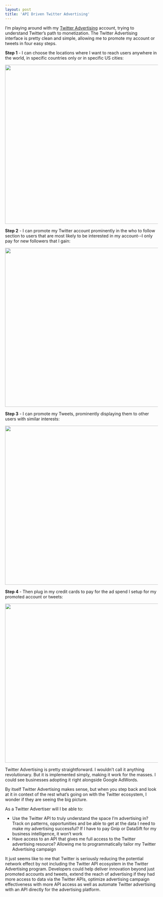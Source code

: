 ```yaml
---
layout: post
title: 'API Driven Twitter Advertising'
---
```

<p><img style="padding: 15px;" src="http://kinlane-productions.s3.amazonaws.com/twitter/advertising/Twitter-Ads.png" alt="" align="right" /></p>
<p>I&rsquo;m playing around with my <a title="Twitter Advertising" href="https://ads.twitter.com">Twitter Advertising</a> account, trying to understand Twitter&rsquo;s path to monetization.  The Twitter Advertising interface is pretty clean and simple, allowing me to promote my account or tweets in four easy steps.</p>
<p><strong>Step 1</strong> - I can choose the locations where I want to reach users anywhere in the world, in specific countries only or in specific US cities:</p>
<p><img style="display: block; margin-left: auto; margin-right: auto;" src="http://kinlane-productions.s3.amazonaws.com/twitter/advertising/Twitter-Advertising-1.png" alt="" width="525" /></p>
<p><strong>Step 2</strong> - I can promote my Twitter account prominently in the who to follow section to users that are most likely to be interested in my account--I only pay for new followers that I gain:</p>
<p><img style="display: block; margin-left: auto; margin-right: auto;" src="http://kinlane-productions.s3.amazonaws.com/twitter/advertising/Twitter-Advertising-2.png" alt="" width="525" /></p>
<p><strong>Step 3</strong> - I can promote my Tweets, prominently displaying them to other users with similar interests:</p>
<p><img style="display: block; margin-left: auto; margin-right: auto;" src="http://kinlane-productions.s3.amazonaws.com/twitter/advertising/Twitter-Advertising-3.png" alt="" width="525" /></p>
<p><strong>Step 4 </strong>- Then plug in my credit cards to pay for the ad spend I setup for my promoted account or tweets:</p>
<p><img style="display: block; margin-left: auto; margin-right: auto;" src="http://kinlane-productions.s3.amazonaws.com/twitter/advertising/Twitter-Advertising-4.png" alt="" width="525" /></p>
<p>Twitter Advertising is pretty straightforward.  I wouldn&rsquo;t call it anything revolutionary.  But it is implemented simply, making it work for the masses.  I could see businesses adopting it right alongside Google AdWords.</p>
<p>By itself Twitter Advertising makes sense, but when you step back and look at it in context of the rest what&rsquo;s going on with the Twitter ecosystem, I wonder if they are seeing the big picture.</p>
<p>As a Twitter Advertiser will I be able to:</p>
<ul class="mainlist">
<li>Use the Twitter API to truly understand the space I&rsquo;m advertising in?  Track on patterns, opportunities and be able to get at the data I need to make my advertising successful?   If I have to pay Gnip or DataSift for my business intelligence, it won&rsquo;t work</li>
<li>Have access to an API that gives me full access to the Twitter advertising resource? Allowing me to programmatically tailor my Twitter Advertising campaign</li>
</ul>
<p>It just seems like to me that Twitter is seriously reducing the potential network effect by not including the Twitter API ecosystem in the Twitter Advertising program.   Developers could help deliver innovation beyond just promoted accounts and tweets, extend the reach of advertising if they had more access to data via the Twitter APIs, optimize advertising campaign effectiveness with more API access as well as automate Twitter advertising with an API directly for the advertising platform.</p>